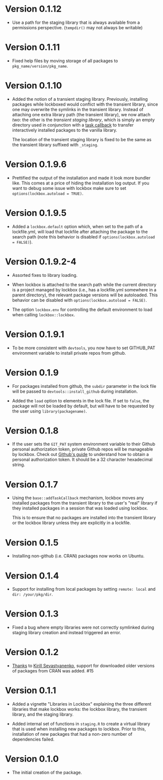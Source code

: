 # Version 0.1.12

  * Use a path for the staging library that is always available
    from a permissions perspective. (`tempdir()` may not always be
    writable) 

# Version 0.1.11

  * Fixed help files by moving storage of all packages to `pkg_name/version/pkg_name`.

# Version 0.1.10

  * Added the notion of a transient staging library. Previously, installing packages
    while lockboxed would conflict with the transient library, since one may overwrite
    the symlinks in the transient library. Instead of attaching one extra library path
    (the transient library), we now attach *two*: the other is the *transient
    staging library*, which is simply an empty directory used in conjunction with
    a [task callback](https://stat.ethz.ch/R-manual/R-devel/library/base/html/taskCallbackManager.html)
    to transfer interactively installed packages to the vanilla library.

    The location of the transient staging library is fixed to be the 
    same as the transient library suffixed with `_staging`.

# Version 0.1.9.6

  * Prettified the output of the installation and made it look more bundler like.
    This comes at a price of hiding the installation log output. If you want
    to debug some issue with lockbox make sure to set `options(lockbox.autoload = TRUE)`.

# Version 0.1.9.5

  * Added a `lockbox.default` option which, when set to the path of a
    lockfile.yml, will load that lockfile after attaching the package
    to the search path (note this behavior is disabled if
    `options(lockbox.autoload = FALSE)`).

# Version 0.1.9.2-4

  * Assorted fixes to library loading.

  * When lockbox is attached to the search path while the current directory
    is a project managed by lockbox (i.e., has a lockfile.yml somewhere in
    a parent directory), the relevant package versions will be autoloaded.
    This behavior can be disabled with `options(lockbox.autoload = FALSE)`.

  * The option `lockbox.env` for controlling the default environment to
    load when calling `lockbox::lockbox`.

# Version 0.1.9.1

  * To be more consistent with `devtools`, you now have to set GITHUB_PAT
    environment variable to install private repos from github.

# Version 0.1.9

  * For packages installed from github, the `subdir` parameter in the lock file
    will be passed to `devtools::install_github` during installation.

  * Added the `load` option to elements in the lock file. If set to `false`,
    the package will not be loaded by default, but will have to be requested
    by the user using `library(packagename)`.

# Version 0.1.8

  * If the user sets the `GIT_PAT` system environment variable to their Github
    personal authorization token, private Github repos will be manageable by lockbox.
    Check out [Github's guide](https://help.github.com/articles/creating-an-access-token-for-command-line-use/)
    to understand how to obtain a personal authorization token. It should be a
    32 character hexadecimal string.

# Version 0.1.7

  * Using the `base::addTaskCallback` mechanism, lockbox moves any installed
    packages from the transient library to the user's "real" library if
    they installed packages in a session that was loaded using lockbox.

    This is to ensure that no packages are installed into the transient library
    or the lockbox library unless they are explicitly in a lockfile.

# Version 0.1.5

  * Installing non-github (i.e. CRAN) packages now works on Ubuntu.

# Version 0.1.4

  * Support for installing from local packages by setting `remote: local`
    and `dir: /your/pkg/dir`.

# Version 0.1.3

  * Fixed a bug where empty libraries were not correctly symlinked during staging
    library creation and instead triggered an error.

# Version 0.1.2

  * [Thanks](https://github.com/robertzk/lockbox/pull/6) to [Kirill Sevastyanenko](https://github.com/kirillseva),
    support for downloaded older versions of packages from CRAN was added. #15

# Version 0.1.1

  * Added a vignette "Libraries in Lockbox" explaining the three different libraries
    that make lockbox works: the lockbox library, the transient library, and the
    staging library.

  * Added internal set of functions in `staging.R` to create a virtual library
    that is used when installing new packages to lockbox. Prior to this,
    installation of new packages that had a non-zero number of dependencies
    failed.

# Version 0.1.0

  * The initial creation of the package.
